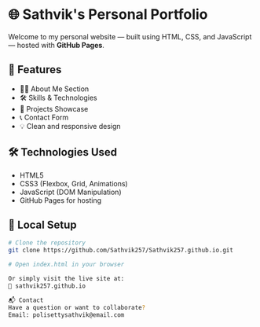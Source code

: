 # 🌐 Sathvik's Personal Portfolio

Welcome to my personal website — built using HTML, CSS, and JavaScript — hosted with **GitHub Pages**.

## 🚀 Features

- 👨‍💻 About Me Section
- 🛠️ Skills & Technologies
- 📂 Projects Showcase
- 📞 Contact Form
- 💡 Clean and responsive design

## 🛠️ Technologies Used

- HTML5
- CSS3 (Flexbox, Grid, Animations)
- JavaScript (DOM Manipulation)
- GitHub Pages for hosting

## 🧪 Local Setup

```bash
# Clone the repository
git clone https://github.com/Sathvik257/Sathvik257.github.io.git

# Open index.html in your browser

Or simply visit the live site at:
🔗 sathvik257.github.io

📬 Contact
Have a question or want to collaborate?
Email: polisettysathvik@email.com
